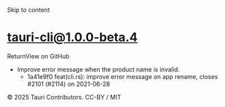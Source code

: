 Skip to content
# tauri-cli@1.0.0-beta.4
ReturnView on GitHub
  * Improve error message when the product name is invalid. 
    * 1a41e9f0 feat(cli.rs): improve error message on app rename, closes #2101 (#2114) on 2021-06-28


© 2025 Tauri Contributors. CC-BY / MIT
